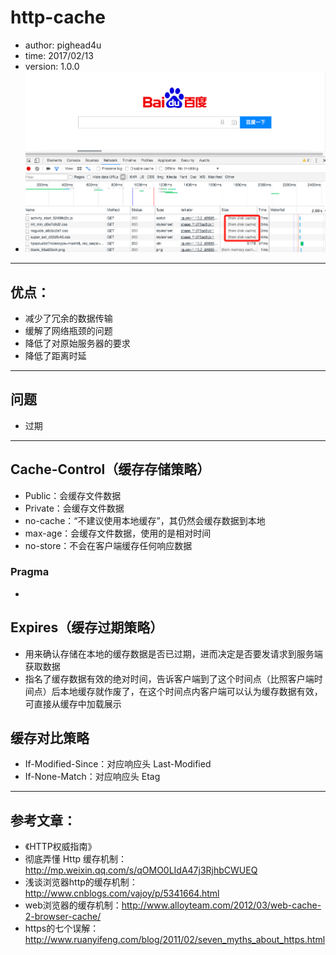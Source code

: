 # http-cache
* author: pighead4u
* time: 2017/02/13
* version: 1.0.0
* ![from disk cache](./image/fromdiskcache.png)
---
## 优点：
* 减少了冗余的数据传输
* 缓解了网络瓶颈的问题
* 降低了对原始服务器的要求
* 降低了距离时延
---
## 问题
* 过期
---
## Cache-Control（缓存存储策略）
*  Public：会缓存文件数据
*  Private：会缓存文件数据
*  no-cache：“不建议使用本地缓存”，其仍然会缓存数据到本地
*  max-age：会缓存文件数据，使用的是相对时间
*  no-store：不会在客户端缓存任何响应数据
### Pragma
*
## Expires（缓存过期策略）
* 用来确认存储在本地的缓存数据是否已过期，进而决定是否要发请求到服务端获取数据
* 指名了缓存数据有效的绝对时间，告诉客户端到了这个时间点（比照客户端时间点）后本地缓存就作废了，在这个时间点内客户端可以认为缓存数据有效，可直接从缓存中加载展示
## 缓存对比策略
* If-Modified-Since：对应响应头 Last-Modified
* If-None-Match：对应响应头 Etag

---
## 参考文章：
* 《HTTP权威指南》
* 彻底弄懂 Http 缓存机制：http://mp.weixin.qq.com/s/qOMO0LIdA47j3RjhbCWUEQ
* 浅谈浏览器http的缓存机制：http://www.cnblogs.com/vajoy/p/5341664.html
* web浏览器的缓存机制：http://www.alloyteam.com/2012/03/web-cache-2-browser-cache/
* https的七个误解：http://www.ruanyifeng.com/blog/2011/02/seven_myths_about_https.html
